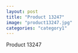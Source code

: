 ```yaml
---
layout: post
title: "Product 13247"
image: "product13247.jpg"
categories: "category1"
---
```

Product 13247
